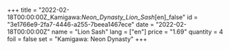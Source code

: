 +++
title = "2022-02-18T00:00:00Z_Kamigawa:_Neon_Dynasty_Lion_Sash_[en]_false"
id = "3e1766e9-2fa7-4446-a255-7beea1467ece"
date = "2022-02-18T00:00:00Z"
name = "Lion Sash"
lang = ["en"]
price = "1.69"
quantity = 4
foil = false
set = "Kamigawa: Neon Dynasty"
+++
